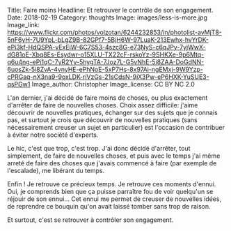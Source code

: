 Title: Faire moins
Headline: Et retrouver le contrôle de son engagement.
Date: 2018-02-19
Category: thoughts
Image: images/less-is-more.jpg
Image_link: https://www.flickr.com/photos/volzotan/6244232853/in/photolist-avMjT8-5nF6yH-7U9YpL-bLgZ9B-82GPf7-5BjH6W-97LuaK-213Ewhx-hvYrDK-ePi3kf-HdQSPA-vExEiW-6C7S53-4szc8G-e73NyS-c6qJPy-7yjWwX-dG81oE-Xbq8Es-Esydwr-o15XLU-TX22cF-rskoYz-9SHKXe-9p6Mtq-q6u4ng-ePi1qC-7yR2Yy-5hygTA-7Joz7L-G5vNhE-5i8ZAA-DoGdNN-6uosZk-5i8ZvA-4vnyHE-ePhNoE-5xP7Hs-8x97Ai-ngEMxj-9W9Yzp-cPRGaq-nX3na9-9oxLDK-riVzGs-21sCdsN-9jX3Pw-eP6HXK-YuSUE3-qsPGw1
Image_author: Christopher
Image_license: CC BY NC 2.0

L'an dernier, j'ai décidé de faire moins de choses, ou plus exactement d'arrêter de faire de nouvelles choses. Choix assez difficile: j'aime découvrir de nouvelles pratiques, échanger sur des sujets que je connais pas, et surtout je crois que découvrir de nouvelles pratiques (sans nécessairement creuser un sujet en particulier) est l'occasion de contribuer à éviter notre société d'experts.

Le hic, c'est que trop, c'est trop. J'ai donc décidé d'arrêter, tout simplement, de faire de nouvelles choses, et puis avec le temps j'ai même arreté de faire des choses que j'avais commencé à faire (par exemple de l'escalade), me libérant du temps.

Enfin ! Je retrouve ce précieux temps. Je retrouve ces moments d'ennui. Oui, je comprends bien que ça puisse parraître fou de voir quelqu'un se réjouir de son ennui… Cet ennui me permet de creuser de nouvelles idées, de reprendre ce bouquin qu'on avait laissé tomber sans trop de raison.

Et surtout, c'est se retrouver à contrôler son engagement.
